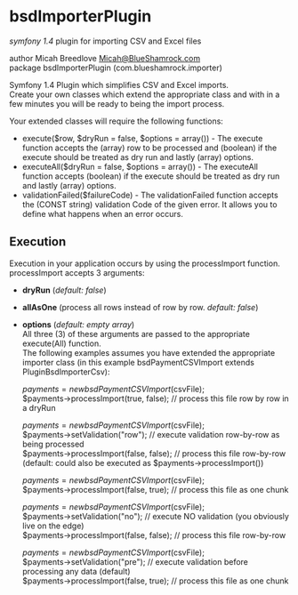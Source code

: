 bsdImporterPlugin
=================
*symfony 1.4* plugin for importing CSV and Excel files  
  
author Micah Breedlove <Micah@BlueShamrock.com>  
package bsdImporterPlugin (com.blueshamrock.importer)  

Symfony 1.4 Plugin which simplifies CSV and Excel imports.  
Create your own classes which extend the appropriate class and with in a few minutes you 
will be ready to being the import process.  
  
Your extended classes will require the following functions:  
 * execute($row, $dryRun = false, $options = array()) - The execute function accepts the (array) row to be processed and (boolean) if the execute should be treated as dry run and lastly (array) options.  
 * executeAll($dryRun = false, $options = array()) - The executeAll function accepts (boolean) if the execute should be treated as dry run and lastly (array) options.  
 * validationFailed($failureCode) - The validationFailed function accepts the (CONST string) validation Code of the given error. It allows you to define what happens when an error occurs.  
  
Execution
---------
Execution in your application occurs by using the processImport function. processImport accepts 3 arguments:  
 * **dryRun** (*default: false*)  
 * **allAsOne** (process all rows instead of row by row. *default: false*)  
 * **options** (*default: empty array*)   
All three (3) of these arguments are passed to the appropriate execute(All) function.  
The following examples assumes you have extended the appropriate importer class (in this example bsdPaymentCSVImport extends PluginBsdImporterCsv):  
    
    $payments = new bsdPaymentCSVImport($csvFile);  
    $payments->processImport(true, false); // process this file row by row in a dryRun  
       
    $payments = new bsdPaymentCSVImport($csvFile);  
    $payments->setValidation("row"); // execute validation row-by-row as being processed  
    $payments->processImport(false, false); // process this file row-by-row  (default: could also be executed as $payments->processImport())  
      
       
    $payments = new bsdPaymentCSVImport($csvFile);  
    $payments->processImport(false, true); // process this file as one chunk  
      
       
    $payments = new bsdPaymentCSVImport($csvFile);  
    $payments->setValidation("no"); // execute NO validation  (you obviously live on the edge)  
    $payments->processImport(false, false); // process this file row-by-row   
      
       
    $payments = new bsdPaymentCSVImport($csvFile);  
    $payments->setValidation("pre"); // execute validation before processing any data (default)  
    $payments->processImport(false, true); // process this file as one chunk  


